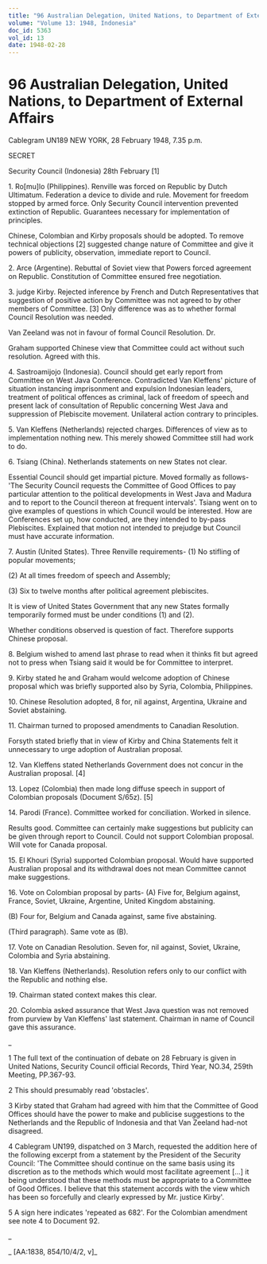 ```yaml
---
title: "96 Australian Delegation, United Nations, to Department of External Affairs"
volume: "Volume 13: 1948, Indonesia"
doc_id: 5363
vol_id: 13
date: 1948-02-28
---
```


# 96 Australian Delegation, United Nations, to Department of External Affairs

Cablegram UN189 NEW YORK, 28 February 1948, 7.35 p.m.

SECRET

Security Council (Indonesia) 28th February [1]

1\. Ro[mu]lo (Philippines). Renville was forced on Republic by Dutch Ultimatum. Federation a device to divide and rule. Movement for freedom stopped by armed force. Only Security Council intervention prevented extinction of Republic. Guarantees necessary for implementation of principles.

Chinese, Colombian and Kirby proposals should be adopted. To remove technical objections [2] suggested change nature of Committee and give it powers of publicity, observation, immediate report to Council.

2\. Arce (Argentine). Rebuttal of Soviet view that Powers forced agreement on Republic. Constitution of Committee ensured free negotiation.

3\. judge Kirby. Rejected inference by French and Dutch Representatives that suggestion of positive action by Committee was not agreed to by other members of Committee. [3] Only difference was as to whether formal Council Resolution was needed.

Van Zeeland was not in favour of formal Council Resolution. Dr.

Graham supported Chinese view that Committee could act without such resolution. Agreed with this.

4\. Sastroamijojo (Indonesia). Council should get early report from Committee on West Java Conference. Contradicted Van Kleffens' picture of situation instancing imprisonment and expulsion Indonesian leaders, treatment of political offences as criminal, lack of freedom of speech and present lack of consultation of Republic concerning West Java and suppression of Plebiscite movement. Unilateral action contrary to principles.

5\. Van Kleffens (Netherlands) rejected charges. Differences of view as to implementation nothing new. This merely showed Committee still had work to do.

6\. Tsiang (China). Netherlands statements on new States not clear.

Essential Council should get impartial picture. Moved formally as follows- 'The Security Council requests the Committee of Good Offices to pay particular attention to the political developments in West Java and Madura and to report to the Council thereon at frequent intervals'. Tsiang went on to give examples of questions in which Council would be interested. How are Conferences set up, how conducted, are they intended to by-pass Plebiscites. Explained that motion not intended to prejudge but Council must have accurate information.

7\. Austin (United States). Three Renville requirements- (1) No stifling of popular movements;

(2) At all times freedom of speech and Assembly;

(3) Six to twelve months after political agreement plebiscites.

It is view of United States Government that any new States formally temporarily formed must be under conditions (1) and (2).

Whether conditions observed is question of fact. Therefore supports Chinese proposal.

8\. Belgium wished to amend last phrase to read when it thinks fit but agreed not to press when Tsiang said it would be for Committee to interpret.

9\. Kirby stated he and Graham would welcome adoption of Chinese proposal which was briefly supported also by Syria, Colombia, Philippines.

10\. Chinese Resolution adopted, 8 for, nil against, Argentina, Ukraine and Soviet abstaining.

11\. Chairman turned to proposed amendments to Canadian Resolution.

Forsyth stated briefly that in view of Kirby and China Statements felt it unnecessary to urge adoption of Australian proposal.

12\. Van Kleffens stated Netherlands Government does not concur in the Australian proposal. [4]

13\. Lopez (Colombia) then made long diffuse speech in support of Colombian proposals (Document S/65z). [5]

14\. Parodi (France). Committee worked for conciliation. Worked in silence.

Results good. Committee can certainly make suggestions but publicity can be given through report to Council. Could not support Colombian proposal. Will vote for Canada proposal.

15\. El Khouri (Syria) supported Colombian proposal. Would have supported Australian proposal and its withdrawal does not mean Committee cannot make suggestions.

16\. Vote on Colombian proposal by parts- (A) Five for, Belgium against, France, Soviet, Ukraine, Argentine, United Kingdom abstaining.

(B) Four for, Belgium and Canada against, same five abstaining.

(Third paragraph). Same vote as (B).

17\. Vote on Canadian Resolution. Seven for, nil against, Soviet, Ukraine, Colombia and Syria abstaining.

18\. Van Kleffens (Netherlands). Resolution refers only to our conflict with the Republic and nothing else.

19\. Chairman stated context makes this clear.

20\. Colombia asked assurance that West Java question was not removed from purview by Van Kleffens' last statement. Chairman in name of Council gave this assurance.

_

1 The full text of the continuation of debate on 28 February is given in United Nations, Security Council official Records, Third Year, NO.34, 259th Meeting, PP.367-93.

2 This should presumably read 'obstacles'.

3 Kirby stated that Graham had agreed with him that the Committee of Good Offices should have the power to make and publicise suggestions to the Netherlands and the Republic of Indonesia and that Van Zeeland had-not disagreed.

4 Cablegram UN199, dispatched on 3 March, requested the addition here of the following excerpt from a statement by the President of the Security Council: 'The Committee should continue on the same basis using its discretion as to the methods which would most facilitate agreement [...] it being understood that these methods must be appropriate to a Committee of Good Offices. I believe that this statement accords with the view which has been so forcefully and clearly expressed by Mr. justice Kirby'.

5 A sign here indicates 'repeated as 682'. For the Colombian amendment see note 4 to Document 92.

_

_ [AA:1838, 854/10/4/2, v]_
